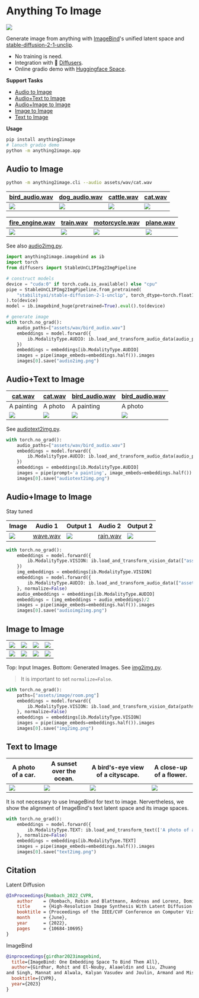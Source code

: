 # Anything To Image
<a href='https://huggingface.co/spaces/aaronb/Anything2Image'><img src='https://img.shields.io/badge/%F0%9F%A4%97%20Hugging%20Face-Spaces-blue'></a>

Generate image from anything with [ImageBind](https://github.com/facebookresearch/ImageBind)'s unified latent space and [stable-diffusion-2-1-unclip](https://huggingface.co/stabilityai/stable-diffusion-2-1-unclip). 

- No training is need.
- Integration with 🤗  [Diffusers](https://github.com/huggingface/diffusers).
- Online gradio demo with [Huggingface Space](https://huggingface.co/spaces/aaronb/Anything2Image).

**Support Tasks**

- [Audio to Image](#audio-to-image)
- [Audio+Text to Image](#audiotext-to-image)
- [Audio+Image to Image](#audioimage-to-image)
- [Image to Image](#image-to-image)
- [Text to Image](#text-to-image)

**Usage**

```bash
pip install anything2image
# lanuch gradio demo
python -m anything2image.app
```

## Audio to Image

```bash
python -m anything2image.cli --audio assets/wav/cat.wav
```

| [bird_audio.wav](assets/wav/bird_audio.wav) | [dog_audio.wav](assets/wav/dog_audio.wav) |  [cattle.wav](assets/wav/cattle.wav) | [cat.wav](assets/wav/cat.wav) | 
| --- | --- | --- | --- | 
| ![](assets/generated/audio_to_image/bird_audio.png) | ![](assets/generated/audio_to_image/dog_audio.png) |![](assets/generated/audio_to_image/cattle.png) |![](assets/generated/audio_to_image/cat.png) |

| [fire_engine.wav](assets/wav/fire_engine.wav) | [train.wav](assets/wav/train.wav) |  [motorcycle.wav](assets/wav/motorcycle.wav) | [plane.wav](assets/wav/plane.wav) | 
| --- | --- | --- | --- | 
| ![](assets/generated/audio_to_image/fire_engine.png) | ![](assets/generated/audio_to_image/train.png) |![](assets/generated/audio_to_image/motorcycle.png) |![](assets/generated/audio_to_image/plane.png) |


See also [audio2img.py](tasks/audio2img.py).

```python
import anything2image.imagebind as ib
import torch
from diffusers import StableUnCLIPImg2ImgPipeline

# construct models
device = "cuda:0" if torch.cuda.is_available() else "cpu"
pipe = StableUnCLIPImg2ImgPipeline.from_pretrained(
    "stabilityai/stable-diffusion-2-1-unclip", torch_dtype=torch.float16
).to(device)
model = ib.imagebind_huge(pretrained=True).eval().to(device)

# generate image
with torch.no_grad():
    audio_paths=["assets/wav/bird_audio.wav"]
    embeddings = model.forward({
        ib.ModalityType.AUDIO: ib.load_and_transform_audio_data(audio_paths, device),
    })
    embeddings = embeddings[ib.ModalityType.AUDIO]
    images = pipe(image_embeds=embeddings.half()).images
    images[0].save("audio2img.png")
```

## Audio+Text to Image 


| [cat.wav](assets/wav/cat.wav) | [cat.wav](assets/wav/cat.wav) |  [bird_audio.wav](assets/wav/bird_audio.wav) | [bird_audio.wav](assets/wav/bird_audio.wav) | 
| --- | --- | --- | --- | 
| A painting    | A photo    |  A painting   |  A photo   | 
| ![](assets/generated/audio_text_to_image/cat_a_painting.png) | ![](assets/generated/audio_text_to_image/cat_a_photo.png) |![](assets/generated/audio_text_to_image/bird_a_painting.png) |![](assets/generated/audio_text_to_image/bird_a_photo.png) |


See [audiotext2img.py](audiotext2img.py).

```python
with torch.no_grad():
    audio_paths=["assets/wav/bird_audio.wav"]
    embeddings = model.forward({
        ib.ModalityType.AUDIO: ib.load_and_transform_audio_data(audio_paths, device),
    })
    embeddings = embeddings[ib.ModalityType.AUDIO]
    images = pipe(prompt='a painting', image_embeds=embeddings.half()).images
    images[0].save("audiotext2img.png")
```

## Audio+Image to Image

Stay tuned

| Image | Audio 1 | Output 1 |  Audio 2  | Output 2 | 
| --- | --- | --- | --- | --- | 
| ![](assets/image/bird.png) | [wave.wav](assets/wav/wave.wav) | ![](assets/generated/audio_image_to_image/bird_wave.png) |  [rain.wav](assets/wav/wave.wav) | ![](assets/generated/audio_image_to_image/bird_rain.png) | 

```python
with torch.no_grad():
    embeddings = model.forward({
        ib.ModalityType.VISION: ib.load_and_transform_vision_data(["assets/image/bird.png"], device),
    })
    img_embeddings = embeddings[ib.ModalityType.VISION]
    embeddings = model.forward({
        ib.ModalityType.AUDIO: ib.load_and_transform_audio_data(["assets/wav/wave.wav"], device),
    }, normalize=False)
    audio_embeddings = embeddings[ib.ModalityType.AUDIO]
    embeddings = (img_embeddings + audio_embeddings)/2
    images = pipe(image_embeds=embeddings.half()).images
    images[0].save("audioimg2img.png")
```


## Image to Image

| ![](assets/image/dog_image.jpg) | ![](assets/image/bird_image.jpg) |  ![](assets/image/car_image.jpg) | ![](assets/image/room.png) | 
| --- | --- | --- | --- | 
| ![](assets/generated/image_to_image/dog_image.png) | ![](assets/generated/image_to_image/bird_image.png) |![](assets/generated/image_to_image/car_image.png) |![](assets/generated/image_to_image/room.png) |

Top: Input Images. Bottom: Generated Images. See [img2img.py](img2img.py). 

> It is important to set `normalize=False`.

```python
with torch.no_grad():
    paths=["assets/image/room.png"]
    embeddings = model.forward({
        ib.ModalityType.VISION: ib.load_and_transform_vision_data(paths, device),
    }, normalize=False)
    embeddings = embeddings[ib.ModalityType.VISION]
    images = pipe(image_embeds=embeddings.half()).images
    images[0].save("img2img.png")
```

## Text to Image

| A photo of a car. | A sunset over the ocean. | A bird's-eye view of a cityscape.  | A close-up of a flower. | 
| --- | --- | --- | --- | 
| ![](assets/generated/text_to_image/car.png) | ![](assets/generated/text_to_image/sunset.png) |![](assets/generated/text_to_image/city.png) |![](assets/generated/text_to_image/flower.png) |

It is not necessary to use ImageBind for text to image. Nervertheless, we show the alignment of ImageBind's text latent space and its image spaces.

```python
with torch.no_grad():
    embeddings = model.forward({
        ib.ModalityType.TEXT: ib.load_and_transform_text(['A photo of a car.'], device),
    }, normalize=False)
    embeddings = embeddings[ib.ModalityType.TEXT]
    images = pipe(image_embeds=embeddings.half()).images
    images[0].save("text2img.png")
```

<!-- ## Discussion

Failure cases

| Audio to Image | Audio to Image | Image to Image | 
| --- | --- | --- | 
| [car_audio.wav](assets/wav/car_audio.wav) | [goat.wav](assets/wav/goat.wav) | ![](assets/image/car_image.jpg) | 
| ![](assets/generated/audio_to_image/car_audio.png) | ![](assets/generated/audio_to_image/goat.png)  | ![](assets/generated/image_to_image/car_image.png) |  -->


## Citation

Latent Diffusion

```bibtex
@InProceedings{Rombach_2022_CVPR,
    author    = {Rombach, Robin and Blattmann, Andreas and Lorenz, Dominik and Esser, Patrick and Ommer, Bj\"orn},
    title     = {High-Resolution Image Synthesis With Latent Diffusion Models},
    booktitle = {Proceedings of the IEEE/CVF Conference on Computer Vision and Pattern Recognition (CVPR)},
    month     = {June},
    year      = {2022},
    pages     = {10684-10695}
}
```

ImageBind
```bibtex
@inproceedings{girdhar2023imagebind,
  title={ImageBind: One Embedding Space To Bind Them All},
  author={Girdhar, Rohit and El-Nouby, Alaaeldin and Liu, Zhuang
and Singh, Mannat and Alwala, Kalyan Vasudev and Joulin, Armand and Misra, Ishan},
  booktitle={CVPR},
  year={2023}
}
```
